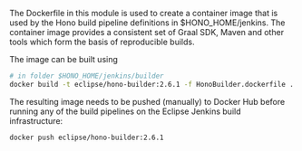 The Dockerfile in this module is used to create a container image that is used by the Hono build pipeline
definitions in $HONO_HOME/jenkins. The container image provides a consistent set of Graal SDK, Maven and other
tools which form the basis of reproducible builds.

The image can be built using

```sh
# in folder $HONO_HOME/jenkins/builder
docker build -t eclipse/hono-builder:2.6.1 -f HonoBuilder.dockerfile .
```

The resulting image needs to be pushed (manually) to Docker Hub before running any of the build pipelines
on the Eclipse Jenkins build infrastructure:

```sh
docker push eclipse/hono-builder:2.6.1
```

